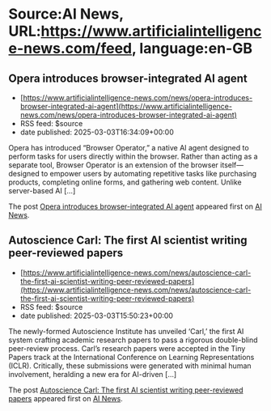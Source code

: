 # Source:AI News, URL:https://www.artificialintelligence-news.com/feed, language:en-GB

## Opera introduces browser-integrated AI agent
 - [https://www.artificialintelligence-news.com/news/opera-introduces-browser-integrated-ai-agent](https://www.artificialintelligence-news.com/news/opera-introduces-browser-integrated-ai-agent)
 - RSS feed: $source
 - date published: 2025-03-03T16:34:09+00:00

<p>Opera has introduced &#8220;Browser Operator,&#8221; a native AI agent designed to perform tasks for users directly within the browser. Rather than acting as a separate tool, Browser Operator is an extension of the browser itself—designed to empower users by automating repetitive tasks like purchasing products, completing online forms, and gathering web content. Unlike server-based AI [&#8230;]</p>
<p>The post <a href="https://www.artificialintelligence-news.com/news/opera-introduces-browser-integrated-ai-agent/">Opera introduces browser-integrated AI agent</a> appeared first on <a href="https://www.artificialintelligence-news.com">AI News</a>.</p>

## Autoscience Carl: The first AI scientist writing peer-reviewed papers
 - [https://www.artificialintelligence-news.com/news/autoscience-carl-the-first-ai-scientist-writing-peer-reviewed-papers](https://www.artificialintelligence-news.com/news/autoscience-carl-the-first-ai-scientist-writing-peer-reviewed-papers)
 - RSS feed: $source
 - date published: 2025-03-03T15:50:23+00:00

<p>The newly-formed Autoscience Institute has unveiled ‘Carl,’ the first AI system crafting academic research papers to pass a rigorous double-blind peer-review process. Carl’s research papers were accepted in the Tiny Papers track at the International Conference on Learning Representations (ICLR). Critically, these submissions were generated with minimal human involvement, heralding a new era for AI-driven [&#8230;]</p>
<p>The post <a href="https://www.artificialintelligence-news.com/news/autoscience-carl-the-first-ai-scientist-writing-peer-reviewed-papers/">Autoscience Carl: The first AI scientist writing peer-reviewed papers</a> appeared first on <a href="https://www.artificialintelligence-news.com">AI News</a>.</p>

